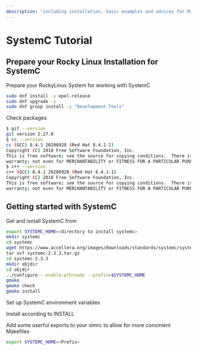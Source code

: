 ```yaml
---
description: 'including installation, basic examples and advices for Makefile constructions'
---
```


# SystemC Tutorial

## Prepare your Rocky Linux Installation for SystemC

Prepare your RockyLinux System for working with SystemC

```bash
sudo dnf install -y epel-release
sudo dnf upgrade -y
sudo dnf group install -y "Development Tools"
```

Check packages

```bash
$ git --version
git version 2.27.0
$ cc --version
cc (GCC) 8.4.1 20200928 (Red Hat 8.4.1-1)
Copyright (C) 2018 Free Software Foundation, Inc.
This is free software; see the source for copying conditions.  There is NO
warranty; not even for MERCHANTABILITY or FITNESS FOR A PARTICULAR PURPOSE.
$ c++ --version
c++ (GCC) 8.4.1 20200928 (Red Hat 8.4.1-1)
Copyright (C) 2018 Free Software Foundation, Inc.
This is free software; see the source for copying conditions.  There is NO
warranty; not even for MERCHANTABILITY or FITNESS FOR A PARTICULAR PURPOSE.
```

## Getting started with SystemC

Get and isntall SystemC from

```bash
export SYSTEMC_HOME=<directory to install systemc>
mkdir systemc
cd systemc
wget https://www.accellera.org/images/downloads/standards/systemc/systemc-2.3.3.tar.gz
​tar xvf systemc-2.3.3.tar.gz
cd systemc-2.3.3
mkdir objdir
cd objdir
../configure --enable-pthreads --prefix=$SYSTEMC_HOME
gmake
gmake check
gmake install
```

Set up SystemC environment variables

Install according to INSTALL

Add some userful exports to your vimrc to allow for more convinient Makefiles

```bash
export SYSTEMC_HOME=<Prefix>
```



